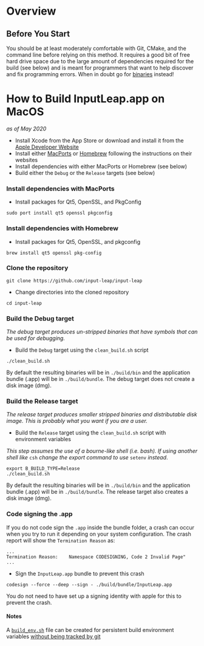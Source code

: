 # Overview

## Before You Start

You should be at least moderately comfortable with Git, CMake, and the command
line before relying on this method. It requires a good bit of free hard drive
space due to the large amount of dependencies required for the build (see below)
and is meant for programmers that want to help discover and fix programming
errors. When in doubt go for [binaries](Home) instead!

# How to Build InputLeap.app on MacOS

*as of May 2020*

- Install Xcode from the App Store or download and install it
from the [Apple Developer Website](https://developer.apple.com/download/more/?=xcode)
- Install either [MacPorts](https://www.macports.org/) or [Homebrew](https://brew.sh/) 
following the instructions on their websites
- Install dependencies with either MacPorts or Homebrew (see below)
- Build either the `Debug` or the `Release` targets (see below)

### Install dependencies with MacPorts

  - Install packages for Qt5, OpenSSL, and PkgConfig
  ```
  sudo port install qt5 openssl pkgconfig
  ```

### Install dependencies with Homebrew

  - Install packages for Qt5, OpenSSL, and pkgconfig
  ```
  brew install qt5 openssl pkg-config
  ```

### Clone the repository

  ```
  git clone https://github.com/input-leap/input-leap
  ```
  - Change directories into the cloned repository
  ```
  cd input-leap
  ```

### Build the Debug target
  *The debug target produces un-stripped binaries that have symbols that can be 
  used for debugging.*

  - Build the `Debug` target using the `clean_build.sh` script
  ```
  ./clean_build.sh
  ```

  By default the resulting binaries will be in `./build/bin` and the 
  application bundle (.app) will be in `./build/bundle`. The debug target
  does not create a disk image (dmg).

### Build the Release target
  *The release target produces smaller stripped binaries and distributable disk image. 
  This is probably what you want if you are a user.*

  - Build the `Release` target using the `clean_build.sh` script with environment variables

  *This step assumes the use of a bourne-like shell (i.e. bash). If using another shell like*
  `csh` *change the export command to use* `setenv` *instead*.
  ```
  export B_BUILD_TYPE=Release
  ./clean_build.sh
  ```

  By default the resulting binaries will be in `./build/bin` and the 
  application bundle (.app) will be in `./build/bundle`. The release target
  also creates a disk image (dmg).

### Code signing the .app

If you do not code sign the `.app` inside the bundle folder, a crash
can occur when you try to run it depending on your system
configuration. The crash report will show the `Termination Reason` as:

```
...
Termination Reason:    Namespace CODESIGNING, Code 2 Invalid Page"
...
```

  - Sign the `InputLeap.app` bundle to prevent this crash
  ```
  codesign --force --deep --sign - ./build/bundle/InputLeap.app
  ```

You do not need to have set up a signing identity with apple for this
to prevent the crash.

#### Notes

  A [`build_env.sh`](https://github.com/input-leap/input-leap/blob/b6a1b5742006157c3fe746288961a9d2827a3f26/clean_build.sh#L20)
  file can be created for persistent build environment variables [without being tracked by git](https://github.com/input-leap/input-leap/blob/b6a1b5742006157c3fe746288961a9d2827a3f26/.gitignore#L1)
  
